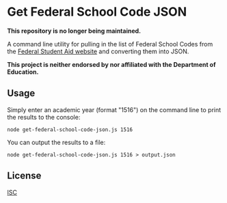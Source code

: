 # Get Federal School Code JSON

**This repository is no longer being maintained.**

A command line utility for pulling in the list of Federal School Codes from
the [Federal Student Aid website](https://ifap.ed.gov/ifap/fedSchoolCodeList.jsp)
and converting them into JSON.

**This project is neither endorsed by nor affiliated with the Department of Education.**

## Usage

Simply enter an academic year (format "1516") on the command line to print the
results to the console:

```
node get-federal-school-code-json.js 1516
```

You can output the results to a file:

```
node get-federal-school-code-json.js 1516 > output.json
```

## License

[ISC](https://opensource.org/licenses/ISC)
